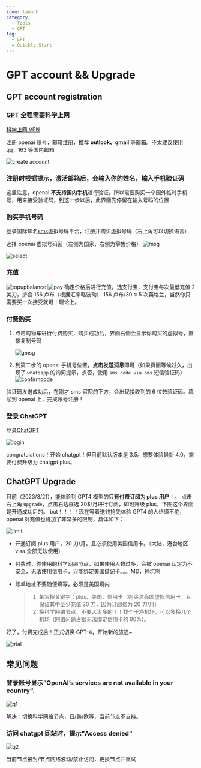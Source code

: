 ```yaml
---
icon: launch
category:
  - Tools
  - GPT
tag:
  - GPT
  - Quickly Start
---
```


# GPT account && Upgrade

## GPT account registration

### [GPT](https://beta.openai.com/signup) **全程需要科学上网**

[科学上网 VPN](https://xn--5hqx9equq.com/#/register?code=3HW5vzT2)

注册 openai 账号，邮箱注册，推荐 **outlook、gmail** 等邮箱。不太建议使用 qq，163 等国内邮箱

![create account](./assets/createAcc.png)

### 注册时根据提示，激活邮箱后，会输入你的姓名，输入手机验证码

这里注意，openai **不支持国内手机**进行验证，所以需要购买一个国外临时手机号，用来接受验证码，到这一步以后，此界面先停留在输入号码的位置

### 购买手机号码

登录国际知名[sms](https://sms-activate.org)虚拟号码平台，注册并购买虚拟号码（右上角可以切换语言）

选择 openai 虚拟号码区（左侧为国家，右侧为零售价格）
![msg](./assets/openai.png)

![select](./assets/selectCountry.png)

### 充值

![topupbalance](./assets/topupbalance.png)
![pay](./assets/pay.png)
确定价格后进行充值，选支付宝，支付宝每次最低充值 2 美刀，折合 156 卢布（根据汇率略波动） 156 卢布/30 ≈ 5 次英格兰，当然你只需要买一次接受就可！理论上。

### 付费购买

1. 点击购物车进行付费购买，购买成功后，界面右侧会显示你购买的虚拟号，直接复制号码

   ![gmsg](./assets/gmsg.png)

2. 到第二步的 openai 手机号位置，**点击发送消息**即可（如果页面等候过久，出现了 `whatsapp` 的询问提示，点否，使用 `sms code via sms` 短信验证码）
   ![confirmcode](./assets/confirmcode.png)

验证码发送成功后，在刚才 sms 官网的下方，会出现接收到的 6 位数验证码。填写到 openai 上，完成账号注册！

### 登录 ChatGPT

登录[ChatGPT](https://chat.openai.com/chat)

![login](./assets/login.png)

congratulations！开始 chatgpt！但目前默认版本是 3.5。想要体验最新 4.0，需要付费升级为 chatgpt plus。

## ChatGPT Upgrade

目前（2023/3/21），能体验到 GPT4 模型的**只有付费订阅为 plus 用户**！。
点击右上角 `Upgrade`，点击右边框选 20$/月进行订阅，即可升级 plus，下图这个界面是开通成功后的。
but！！！！现在等着送钱抢先体验 GPT4 的人络绎不绝，openai 对充值也施加了非常多的限制，具体如下：

![limit](./assets/limit.png)

- 开通订阅 plus 用户，20 刀/月，且必须使用美国信用卡。（大陆，港台地区 visa 全部无法使用）

- 付费时，你使用的科学网络节点，如果使用人数过多，会被 openai 认定为不安全，无法使用信用卡，只能绑定美国借记卡。。。MD，神坑啊

- 账单地址不要随便填写，必须是美国境内

  > 1. 某宝搜关键字：plus、美国、信用卡（购买漂亮国虚拟信用卡，且保证其中至少充值 20 刀，因为订阅费为 20 刀/月）
  > 2. 换科学网络节点，不要人太多的！！找个干净机场，可以多换几个机场（网络问题占据无法绑定信用卡的 90%）。

好了，付费完成后！正式切换 GPT-4，开始新的旅途~

![trial](./assets/GTP.png)

## 常见问题

### 登录账号显示”OpenAI’s services are not available in your country“.

![q1](./assets/q1.png)

解决：切换科学网络节点，日/美/欧等，当前节点不支持。

### 访问 chatgpt 网站时，提示”Access denied“

![q2](./assets/q2.png)

当前节点被封/节点网络波动/禁止访问，更换节点并重试
